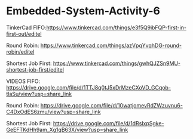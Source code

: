 # Embedded-System-Activity-6
TinkerCad
FIFO:https://www.tinkercad.com/things/e3f5Q9ibFQP-first-in-first-out/editel

Round Robin: https://www.tinkercad.com/things/azVpqYvqhDG-round-robin/editel

Shortest Job First: https://www.tinkercad.com/things/gwhQJZSn9MU-shortest-job-first/editel


VIDEOS
FIFO: https://drive.google.com/file/d/1TTJ8q0tJ5xDrMzeCXoVD_GCqob-tlaSu/view?usp=share_link

Round Robin: https://drive.google.com/file/d/10watjomevRdZWzuvnu6-C4DxOdES6zmu/view?usp=share_link

Shortest Job First: https://drive.google.com/file/d/1dRsIxpSgke-GeEFTKdHh9am_Xg1qB63X/view?usp=share_link
